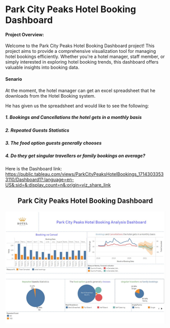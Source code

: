 # Park City Peaks Hotel Booking Dashboard

#### Project Overview:
Welcome to the Park City Peaks Hotel Booking Dashboard project! This project aims to provide a comprehensive visualization tool for managing hotel bookings efficiently. Whether you're a hotel manager, staff member, or simply interested in exploring hotel booking trends, this dashboard offers valuable insights into booking data.

#### Senario
At the moment, the hotel manager can get an excel spreadsheet that he downloads from the Hotel Booking system.

He has given us the spreadsheet and would like to see the following:

##### 1. Bookings and Cancellations the hotel gets in a monthly basis
##### 2. Repeated Guests Statistics
##### 3. The food option guests generally chooses
##### 4. Do they get singular travellers or family bookings on average?

Here is the Dashboard link: https://public.tableau.com/views/ParkCityPeaksHotelBookings_17143033533110/Dashboard1?:language=en-US&:sid=&:display_count=n&:origin=viz_share_link


## <p align="center"> Park City Peaks Hotel Booking Dashboard 

![](Park_City_Peaks_Hotel_Booking_Dashboard.JPG)

</p>

